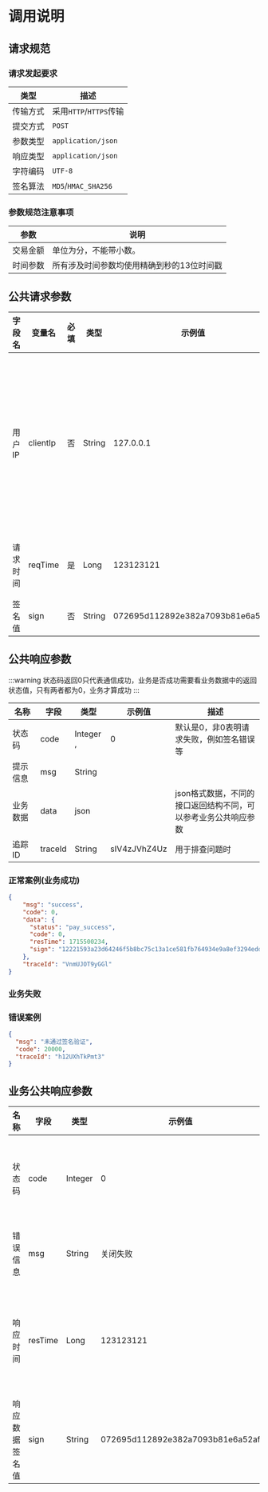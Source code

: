 # 调用说明

## 请求规范
### 请求发起要求 
| 类型   | 描述                  |
|------|---------------------| 
| 传输方式 | 采用`HTTP`/`HTTPS`传输  | 
| 提交方式 | `POST`              | 
| 参数类型 | `application/json`  | 
| 响应类型 | `application/json`  | 
| 字符编码 | `UTF-8`             | 
| 签名算法 | `MD5`/`HMAC_SHA256` | 

### 参数规范注意事项
| 参数   | 说明                     |
|------|------------------------| 
| 交易金额 | 单位为分，不能带小数。            |
| 时间参数 | 所有涉及时间参数均使用精确到秒的13位时间戳 |

## 公共请求参数

| 字段名<img width=70/> | 变量名      | 必填 | 类型     | 示例值                              | 描述<img width=200/>                |
|--------------------|----------|----|--------|----------------------------------|-----------------------------------|
| 用户IP               | clientIp | 否  | String | 127.0.0.1                        | 支持V4和V6，部分支付方式要求必填，如调用微信支付方式时Long |
| 请求时间               | reqTime  | 是  | Long   | 123123121                        | 使用时间戳(秒级)                         |
| 签名值                | sign     | 否  | String | 072695d112892e382a7093b81e6a52af |                  |

## 公共响应参数
:::warning
状态码返回0只代表通信成功，业务是否成功需要看业务数据中的返回状态值，只有两者都为0，业务才算成功
::: 


| 名称<img width=70/> | 字段      | 类型         | 示例值          | 描述                                |
|-------------------|---------|------------|--------------|-----------------------------------|
| 状态码               | code    | Integer  , | 0            | 默认是0，非0表明请求失败，例如签名错误等             |
| 提示信息              | msg     | String     |              |                                   |
| 业务数据              | data    | json       |              | json格式数据，不同的接口返回结构不同，可以参考业务公共响应参数 |
| 追踪ID              | traceId | String     | sIV4zJVhZ4Uz | 用于排查问题时                           |

### 正常案例(业务成功)
```json
{
    "msg": "success",
    "code": 0,
    "data": {
      "status": "pay_success",
      "code": 0,
      "resTime": 1715500234,
      "sign": "12221593a23d64246f5b8bc75c13a1ce581fb764934e9a8ef3294eddda5ec6a2"
    },
    "traceId": "VnmUJOT9yGGl"
}
```

### 业务失败

### 错误案例
```json
{
  "msg": "未通过签名验证",
  "code": 20000,
  "traceId": "h12UXhTkPmt3"
}
```


## 业务公共响应参数

| 名称<img width=70/> | 字段      | 类型      | 示例值                              | 描述                |
|-------------------|---------|---------|----------------------------------|-------------------|
| 状态码               | code    | Integer | 0                                | 为0表示成功，非0表示失败     |
| 错误信息              | msg     | String  | 关闭失败                             | 状态非0时会有返回值        |
| 响应时间              | resTime | Long    | 123123121                        | 服务返回请求的时间，时间戳(秒级) |
| 响应数据签名值           | sign    | String  | 072695d112892e382a7093b81e6a52af | 对响应内容进行签名         |

